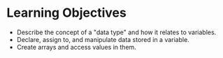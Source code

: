 # Learning Objectives
- Describe the concept of a "data type" and how it relates to variables.
- Declare, assign to, and manipulate data stored in a variable.
- Create arrays and access values in them.
